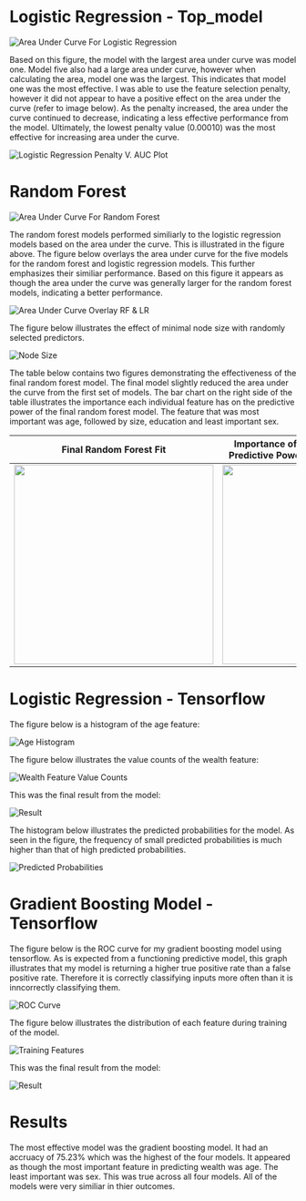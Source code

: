 # Logistic Regression - Top_model

![Area Under Curve For Logistic Regression](lr_auc.png)

Based on this figure, the model with the largest area under curve was model one. Model five also had a large area under curve, however when calculating the area, model one was the largest. This indicates that model one was the most effective. I was able to use the feature selection penalty, however it did not appear to have a positive effect on the area under the curve (refer to image below). As the penalty increased, the area under the curve continued to decrease, indicating a less effective performance from the model. Ultimately, the lowest penalty value (0.00010) was the most effective for increasing area under the curve. 

![Logistic Regression Penalty V. AUC Plot](lr_plot.png)

# Random Forest 

![Area Under Curve For Random Forest](rf_auc.png)

The random forest models performed similiarly to the logistic regression models based on the area under the curve. This is illustrated in the figure above. The figure below overlays the area under curve for the five models for the random forest and logistic regression models. This further emphasizes their similiar performance. Based on this figure it appears as though the area under the curve was generally larger for the random forest models, indicating a better performance. 

![Area Under Curve Overlay RF & LR](rf_lr_auc.png)

The figure below illustrates the effect of minimal node size with randomly selected predictors.

![Node Size](rf_res.png)

The table below contains two figures demonstrating the effectiveness of the final random forest model. The final model slightly reduced the area under the curve from the first set of models. The bar chart on the right side of the table illustrates the importance each individual feature has on the predictive power of the final random forest model. The feature that was most important was age, followed by size, education and least important sex. 

Final Random Forest Fit  |  Importance of Features Contribution To Predictive Power of Random Forest Model
:-------------------------:|:-------------------------:
<img src="last_rf_fit_auc.png" width="350"> | <img src="last_rf_fit.png" width="350">

# Logistic Regression - Tensorflow

The figure below is a histogram of the age feature:

![Age Histogram](py_age_hist.png)

The figure below illustrates the value counts of the wealth feature:

![Wealth Feature Value Counts](py_wealth_value_counts.png)

This was the final result from the model:

![Result](py_result_1.png)

The histogram below illustrates the predicted probabilities for the model. As seen in the figure, the frequency of small predicted probabilities is much higher than that of high predicted probabilities. 

![Predicted Probabilities](py_pred_probabilities.png)


# Gradient Boosting Model - Tensorflow

The figure below is the ROC curve for my gradient boosting model using tensorflow. As is expected from a functioning predictive model, this graph illustrates that my model is returning a higher true positive rate than a false positive rate. Therefore it is correctly classifying inputs more often than it is inncorrectly classifying them.

![ROC Curve](py_roc_curve.png)

The figure below illustrates the distribution of each feature during training of the model.

![Training Features](py_train_results_1.png)

This was the final result from the model:

![Result](py_result_2.png)

# Results

The most effective model was the gradient boosting model. It had an accruacy of 75.23% which was the highest of the four models. It appeared as though the most important feature in predicting wealth was age. The least important was sex. This was true across all four models. All of the models were very similiar in thier outcomes. 
